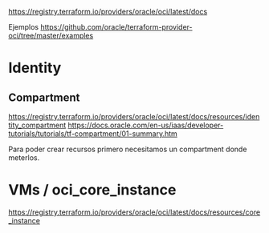https://registry.terraform.io/providers/oracle/oci/latest/docs

Ejemplos
https://github.com/oracle/terraform-provider-oci/tree/master/examples


# Identity

## Compartment
https://registry.terraform.io/providers/oracle/oci/latest/docs/resources/identity_compartment
https://docs.oracle.com/en-us/iaas/developer-tutorials/tutorials/tf-compartment/01-summary.htm

Para poder crear recursos primero necesitamos un compartment donde meterlos.

# VMs / oci_core_instance
https://registry.terraform.io/providers/oracle/oci/latest/docs/resources/core_instance
